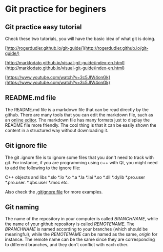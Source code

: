 Git practice for beginers
=========================

## Git practice easy tutorial
Check these two tutorials, you will have the basic idea of what git is doing.

[http://rogerdudler.github.io/git-guide/](http://rogerdudler.github.io/git-guide/)

[http://marklodato.github.io/visual-git-guide/index-en.html](http://marklodato.github.io/visual-git-guide/index-en.html)

[https://www.youtube.com/watch?v=3c5JIW4onGk](https://www.youtube.com/watch?v=3c5JIW4onGk)

## README.md file
The README.md file is a markdown file that can be read directly by the github. There are many tools that you can edit the markdown file, such as an [online editor](https://stackedit.io/editor). The markdown file has many formats just to display the README file more friendly. The cool thing is that it can be easily shown the content in a structured way without downloading it.  

## Git ignore file
The git .ignore file is to ignore some files that you don't need to track with git. For instance, if you are programming using c++ with Qt, you might need to add the following to the ignore file:

C++ objects and libs
*.slo 	*.lo	*.o	*.a 	*.la 	*.lai 	*.so	*.dll	*.dylib	  *.pro.user  *.pro.user.   *.qbs.user *.moc etc.

Also check the [.gitignore file](https://github.com/CansenJIANG/git_practice/blob/master/.gitignore) for more examples. 

## Git naming
The name of the repository in your computer is called _BRANCHNAME_, while the name of your github repository is called _REMOTENAME_. The _BRANCHNAME_ is named according to your branches (which should be meaningful), while the _REMOTENAME_ can be named as the same, _origin_ for instance. The remote name can be the same since they are corresponding to different branches, and they don't conflict with each other. 
